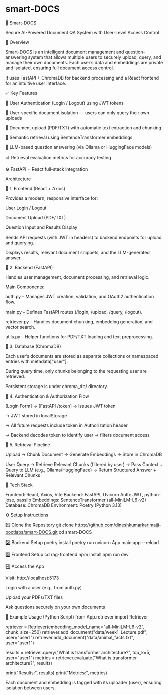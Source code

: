 # smart-DOCS
🧠 Smart-DOCS

Secure AI-Powered Document QA System with User-Level Access Control

🚀 Overview

Smart-DOCS is an intelligent document management and question-answering system that allows multiple users to securely upload, query, and manage their own documents. Each user’s data and embeddings are private and isolated, ensuring full document access control.

It uses FastAPI + ChromaDB for backend processing and a React frontend for an intuitive user interface.

✅ Key Features

🔐 User Authentication (Login / Logout) using JWT tokens

🧱 User-specific document isolation — users can only query their own uploads

📂 Document upload (PDF/TXT) with automatic text extraction and chunking

🧠 Semantic retrieval using SentenceTransformer embeddings

🤖 LLM-based question answering (via Ollama or HuggingFace models)

📊 Retrieval evaluation metrics for accuracy testing

⚙️ FastAPI + React full-stack integration

Architecture

🔷 1. Frontend (React + Axios)

Provides a modern, responsive interface for:

User Login / Logout

Document Upload (PDF/TXT)

Question Input and Results Display

Sends API requests (with JWT in headers) to backend endpoints for upload and querying.

Displays results, relevant document snippets, and the LLM-generated answer.

🔶 2. Backend (FastAPI)

Handles user management, document processing, and retrieval logic.

Main Components:

auth.py – Manages JWT creation, validation, and OAuth2 authentication flow.

main.py – Defines FastAPI routes (/login, /upload, /query, /logout).

retriever.py – Handles document chunking, embedding generation, and vector search.

utils.py – Helper functions for PDF/TXT loading and text preprocessing.

🔸 3. Database (ChromaDB)

Each user’s documents are stored as separate collections or namespaced entries with metadata["user"].

During query time, only chunks belonging to the requesting user are retrieved.

Persistent storage is under chroma_db/ directory.

🔹 4. Authentication & Authorization Flow

[Login Form] → [FastAPI /token] → issues JWT token

→ JWT stored in localStorage

→ All future requests include token in Authorization header

→ Backend decodes token to identify user → filters document access

🔸 5. Retrieval Pipeline

Upload → Chunk Document → Generate Embeddings → Store in ChromaDB

User Query → Retrieve Relevant Chunks (filtered by user)
          → Pass Context + Query to LLM (e.g., Ollama/HuggingFace)
          → Return Structured Answer + Relevant Chunks

🧱 Tech Stack

Frontend:	React, Axios, Vite
Backend:	FastAPI, Uvicorn
Auth:	JWT, python-jose, passlib
Embeddings:	SentenceTransformer (all-MiniLM-L6-v2)
Database:	ChromaDB
Environment:	Poetry (Python 3.13)

⚙️ Setup Instructions

1️⃣ Clone the Repository
git clone https://github.com/dineshkumarkarimajji-bootlabs/smart-DOCS.git
cd smart-DOCS

2️⃣ Backend Setup
poetry install
poetry run uvicorn App.main:app --reload

3️⃣ Frontend Setup
cd rag-frontend
npm install
npm run dev

4️⃣ Access the App

Visit: http://localhost:5173

Login with a user (e.g., from auth.py)

Upload your PDFs/TXT files

Ask questions securely on your own documents

🧠 Example Usage (Python Script)
from App.retriever import Retriever

retriever = Retriever(embedding_model_name="all-MiniLM-L6-v2", chunk_size=250)
retriever.add_document("data/week1_Lecture.pdf", user="user1")
retriever.add_document("data/animal_facts.txt", user="user1")

results = retriever.query("What is transformer architecture?", top_k=5, user="user1")
metrics = retriever.evaluate("What is transformer architecture?", results)

print("Results:", results)
print("Metrics:", metrics)


Each document and embedding is tagged with its uploader (user), ensuring isolation between users.



